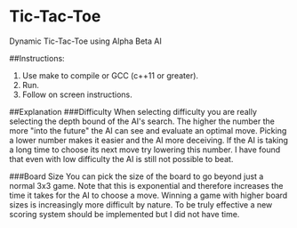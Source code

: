 # Tic-Tac-Toe
Dynamic Tic-Tac-Toe using Alpha Beta AI

##Instructions:
1. Use make to compile or GCC (c++11 or greater).
2. Run.
3. Follow on screen instructions.

##Explanation
###Difficulty
When selecting difficulty you are really selecting the depth bound of the AI's search.
The higher the number the more "into the future" the AI can see and evaluate an optimal move.
Picking a lower number makes it easier and the AI more deceiving.
If the AI is taking a long time to choose its next move try lowering this number.
I have found that even with low difficulty the AI is still not possible to beat.

###Board Size
You can pick the size of the board to go beyond just a normal 3x3 game.
Note that this is exponential and therefore increases the time it takes for the AI to choose a move.
Winning a game with higher board sizes is increasingly more difficult by nature. To be truly effective a new scoring system should be implemented but I did not have time.
